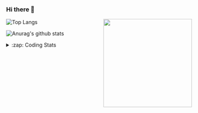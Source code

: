 ### Hi there 👋

<!--
**tao8687/tao8687** is a ✨ _special_ ✨ repository because its `README.md` (this file) appears on your GitHub profile.

Here are some ideas to get you started:

- 🔭 I’m currently working on ...
- 🌱 I’m currently learning ...
- 👯 I’m looking to collaborate on ...
- 🤔 I’m looking for help with ...
- 💬 Ask me about ...
- 📫 How to reach me: ...
- 😄 Pronouns: ...
- ⚡ Fun fact: ...
-->

<img align='right' src="https://media.giphy.com/media/M9gbBd9nbDrOTu1Mqx/giphy.gif" width="240">

  
![Top Langs](https://github-readme-stats.vercel.app/api/top-langs/?username=tao8687&layout=compact&title_color=23238E&text_color=A67D3D)

![Anurag's github stats](https://github-readme-stats.vercel.app/api?username=tao8687&show_icons=true&&text_color=A67D3D&title_color=23238E&show_icons=false&count_private=true&hide=stars)

<details>
  <summary>:zap: Coding Stats</summary>
  <br>
    
<!--START_SECTION:waka-->

```txt
From: 13 July 2024 - To: 20 July 2024

C++        7 hrs 54 mins   █████████████████░░░░░░░░   68.29 %
Python     1 hr 44 mins    ███▓░░░░░░░░░░░░░░░░░░░░░   15.02 %
Other      1 hr 5 mins     ██▒░░░░░░░░░░░░░░░░░░░░░░   09.36 %
Lua        33 mins         █▒░░░░░░░░░░░░░░░░░░░░░░░   04.86 %
C          12 mins         ▒░░░░░░░░░░░░░░░░░░░░░░░░   01.84 %
```

<!--END_SECTION:waka-->
</details>
